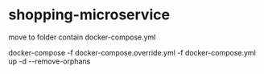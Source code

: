 # shopping-microservice

move to folder contain docker-compose.yml

docker-compose -f docker-compose.override.yml -f docker-compose.yml up -d --remove-orphans
